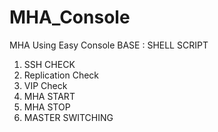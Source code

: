 # MHA_Console
MHA Using Easy Console
BASE : SHELL SCRIPT


1) SSH CHECK
2) Replication Check
3) VIP Check
4) MHA START
5) MHA STOP
6) MASTER SWITCHING
